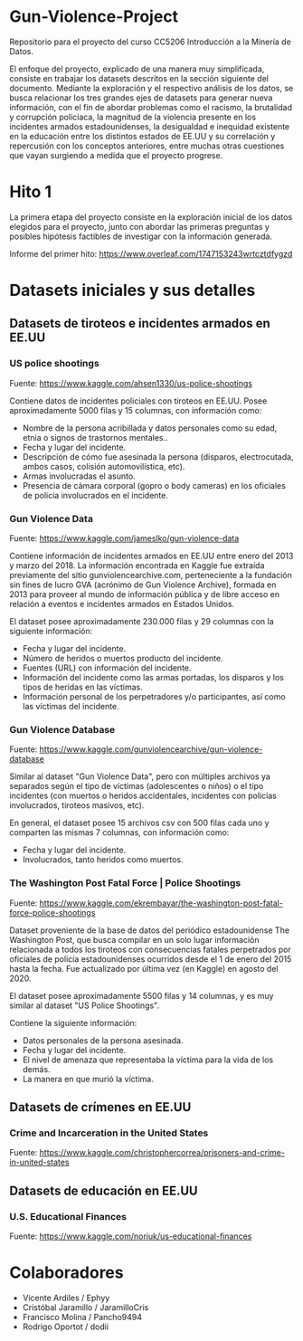 # Gun-Violence-Project
Repositorio para el proyecto del curso CC5206 Introducción a la Minería de Datos.

El enfoque del proyecto, explicado de una manera muy simplificada, consiste en trabajar los datasets
descritos en la sección siguiente del documento. 
Mediante la exploración y el respectivo análisis de los datos, 
se busca relacionar los tres grandes ejes de datasets para generar nueva información, con el fin de abordar problemas 
como el racismo, la brutalidad y corrupción policíaca, la magnitud de la violencia presente
en los incidentes armados estadounidenses, la desigualdad e inequidad existente en la educación entre los distintos estados 
de EE.UU y su correlación y repercusión con los conceptos anteriores, entre muchas otras cuestiones que vayan surgiendo a 
medida que el proyecto progrese.

# Hito 1
La primera etapa del proyecto consiste en la exploración inicial de los datos elegidos para el proyecto, junto con abordar
las primeras preguntas y posibles hipótesis factibles de investigar con la información generada.

Informe del primer hito:
https://www.overleaf.com/1747153243wrtcztdfygzd

# Datasets iniciales y sus detalles

## Datasets de tiroteos e incidentes armados en EE.UU

### US police shootings
Fuente: https://www.kaggle.com/ahsen1330/us-police-shootings

Contiene datos de incidentes policiales con tiroteos en EE.UU.
Posee aproximadamente 5000 filas y 15 columnas, con información como:
- Nombre de la persona acribillada y datos personales como su edad, etnia o signos de trastornos mentales..
- Fecha y lugar del incidente.
- Descripción de cómo fue asesinada la persona (disparos, electrocutada, ambos casos, colisión automovilística, etc).
- Armas involucradas el asunto.
- Presencia de cámara corporal (gopro o body cameras) en los oficiales de policía involucrados en el incidente.

### Gun Violence Data
Fuente: https://www.kaggle.com/jameslko/gun-violence-data

Contiene información de incidentes armados en EE.UU entre enero del 2013 y marzo del 2018. La información encontrada en Kaggle 
fue extraída previamente del sitio gunviolencearchive.com, perteneciente a la fundación sin fines de lucro GVA (acrónimo de Gun 
Violence Archive), formada en 2013 para proveer al mundo de información pública y de libre acceso en relación a eventos e incidentes
armados en Estados Unidos.

El dataset posee aproximadamente 230.000 filas y 29 columnas con la siguiente información:
- Fecha y lugar del incidente.
- Número de heridos o muertos producto del incidente.
- Fuentes (URL) con información del incidente.
- Información del incidente como las armas portadas, los disparos y los tipos de heridas en las víctimas.
- Información personal de los perpetradores y/o participantes, así como las víctimas del incidente.

### Gun Violence Database
Fuente: https://www.kaggle.com/gunviolencearchive/gun-violence-database

Similar al dataset "Gun Violence Data", pero con múltiples archivos ya separados según el tipo de víctimas (adolescentes o niños)
o el tipo incidentes (con muertos o heridos accidentales, incidentes con policías involucrados, tiroteos masivos, etc).

En general, el dataset posee 15 archivos csv con 500 filas cada uno y comparten las mismas 7 columnas, con información como:
- Fecha y lugar del incidente.
- Involucrados, tanto heridos como muertos.

### The Washington Post Fatal Force | Police Shootings
Fuente: https://www.kaggle.com/ekrembayar/the-washington-post-fatal-force-police-shootings

Dataset proveniente de la base de datos del periódico estadounidense The Washington Post, que busca compilar en un solo lugar 
información relacionada a todos los tiroteos con consecuencias fatales perpetrados por oficiales de policía estadounidenses
ocurridos desde el 1 de enero del 2015 hasta la fecha. Fue actualizado por última vez (en Kaggle) en agosto del 2020.

El dataset posee aproximadamente 5500 filas y 14 columnas, y es muy similar al dataset "US Police Shootings".

Contiene la siguiente información:
- Datos personales de la persona asesinada.
- Fecha y lugar del incidente.
- El nivel de amenaza que representaba la víctima para la vida de los demás.
- La manera en que murió la víctima.

## Datasets de crímenes en EE.UU

### Crime and Incarceration in the United States
Fuente: https://www.kaggle.com/christophercorrea/prisoners-and-crime-in-united-states

## Datasets de educación en EE.UU

### U.S. Educational Finances
Fuente: https://www.kaggle.com/noriuk/us-educational-finances


# Colaboradores
- Vicente Ardiles / Ephyy
- Cristóbal Jaramillo / JaramilloCris
- Francisco Molina / Pancho9494
- Rodrigo Oportot / dodii
